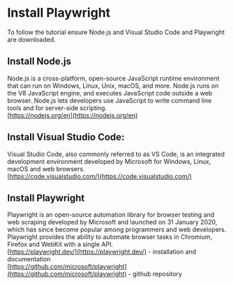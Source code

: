 # Install Playwright
To follow the tutorial ensure Node.js and Visual Studio Code and Playwright are downloaded.

## Install Node.js
Node.js is a cross-platform, open-source JavaScript runtime environment that can run on Windows, Linux, Unix, macOS, and more. 
Node.js runs on the V8 JavaScript engine, and executes JavaScript code outside a web browser. 
Node.js lets developers use JavaScript to write command line tools and for server-side scripting. <br>
[https://nodejs.org/en](https://nodejs.org/en)

## Install Visual Studio Code:
Visual Studio Code, also commonly referred to as VS Code, is an integrated development environment developed by Microsoft for Windows, Linux, macOS and web browsers.<br>
[https://code.visualstudio.com/](https://code.visualstudio.com/)

## Install Playwright
Playwright is an open-source automation library for browser testing and web scraping developed by Microsoft and launched on 31 January 2020, which has since become popular among programmers and web developers. 
Playwright provides the ability to automate browser tasks in Chromium, Firefox and WebKit with a single API. <br>
[https://playwright.dev/](https://playwright.dev/) - installation and documentation <br>
[https://github.com/microsoft/playwright](https://github.com/microsoft/playwright) - github repository

  
